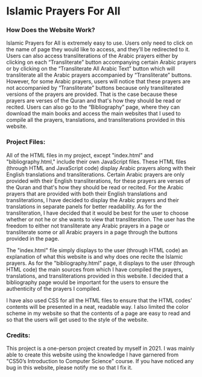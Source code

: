 # Islamic Prayers For All
### How Does the Website Work?
Islamic Prayers for All is extremely easy to use. Users only need to click on the name of page they would like to access, and they’ll be redirected to it.
Users can also access transliterations of the Arabic prayers either by clicking on each “Transliterate” button accompanying certain Arabic prayers
or by clicking on the “Transliterate All Arabic Text” button which will transliterate all the Arabic prayers accompanied by “Transliterate” buttons.
However, for some Arabic prayers, users will notice that these prayers are not accompanied by “Transliterate” buttons because only
transliterated versions of the prayers are provided. That is the case because these prayers are verses of the Quran and that's how they should be read or recited.
Users can also go to the “Bibliography” page, where they can download the main books and access the main websites that I used to compile all the prayers,
translations, and transliterations provided in this website.
### Project Files:
All of the HTML files in my project, except "index.html" and "bibliography.html," include their own JavaScript files.
These HTML files (through HTML and JavaScript code) display Arabic prayers along with their English translations and transliterations.
Certain Arabic prayers are only provided with their English transliterations, for these prayers are verses of the Quran and that's how
they should be read or recited. For the Arabic prayers that are provided with both their English translations and transliterations, I have
decided to display the Arabic prayers and their translations in separate panels for better readability. As for the transliteration, I have decided
that it would be best for the user to choose whether or not he or she wants to view that transliteration. The user has the freedom to either not transliterate
any Arabic prayers in a page or transliterate some or all Arabic prayers in a page through the buttons provided in the page.

The "index.html" file simply displays to the user (through HTML code) an explanation of what this website is and why does one recite the Islamic prayers.
As for the "bibliography.html" page, it displays to the user (through HTML code) the main sources from which I have compiled the prayers, translations,
and transliterations provided in this website. I decided that a bibliography page would be important for the users to ensure the authenticity
of the prayers I compiled.

I have also used CSS for all the HTML files to ensure that the HTML codes’ contents will be presented in a neat, readable way.
I also limited the color scheme in my website so that the contents of a page are easy to read and so that the users will get used to the style of the website. 
### Credits:
This project is a one-person project created by myself in 2021. I was mainly able to create this website using the knowledge I have garnered from
"CS50’s Introduction to Computer Science" course. If you have noticed any bug in this website, please notify me so that I fix it.
